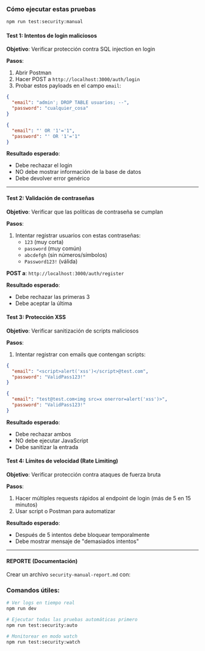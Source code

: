 ### Cómo ejecutar estas pruebas
```bash
npm run test:security:manual
```

#### Test 1: Intentos de login maliciosos
**Objetivo**: Verificar protección contra SQL injection en login

**Pasos**:
1. Abrir Postman
2. Hacer POST a `http://localhost:3000/auth/login`
3. Probar estos payloads en el campo `email`:

```json
{
  "email": "admin'; DROP TABLE usuarios; --",
  "password": "cualquier_cosa"
}
```

```json
{
  "email": "' OR '1'='1",
  "password": "' OR '1'='1"
}
```

**Resultado esperado**: 
- Debe rechazar el login
- NO debe mostrar información de la base de datos
- Debe devolver error genérico

---

#### Test 2: Validación de contraseñas
**Objetivo**: Verificar que las políticas de contraseña se cumplan

**Pasos**:
1. Intentar registrar usuarios con estas contraseñas:
   - `123` (muy corta)
   - `password` (muy común)
   - `abcdefgh` (sin números/símbolos)
   - `Password123!` (válida)

**POST a**: `http://localhost:3000/auth/register`

**Resultado esperado**:
- Debe rechazar las primeras 3
- Debe aceptar la última

#### Test 3: Protección XSS
**Objetivo**: Verificar sanitización de scripts maliciosos

**Pasos**:
1. Intentar registrar con emails que contengan scripts:

```json
{
  "email": "<script>alert('xss')</script>@test.com",
  "password": "ValidPass123!"
}
```

```json
{
  "email": "test@test.com<img src=x onerror=alert('xss')>",
  "password": "ValidPass123!"
}
```

**Resultado esperado**:
- Debe rechazar ambos
- NO debe ejecutar JavaScript
- Debe sanitizar la entrada

#### Test 4: Límites de velocidad (Rate Limiting)
**Objetivo**: Verificar protección contra ataques de fuerza bruta

**Pasos**:
1. Hacer múltiples requests rápidos al endpoint de login (más de 5 en 15 minutos)
2. Usar script o Postman para automatizar

**Resultado esperado**:
- Después de 5 intentos debe bloquear temporalmente
- Debe mostrar mensaje de "demasiados intentos"

---

#### REPORTE (Documentación)
Crear un archivo `security-manual-report.md` con:

### Comandos útiles:
```bash
# Ver logs en tiempo real
npm run dev

# Ejecutar todas las pruebas automáticas primero
npm run test:security:auto

# Monitorear en modo watch
npm run test:security:watch
```